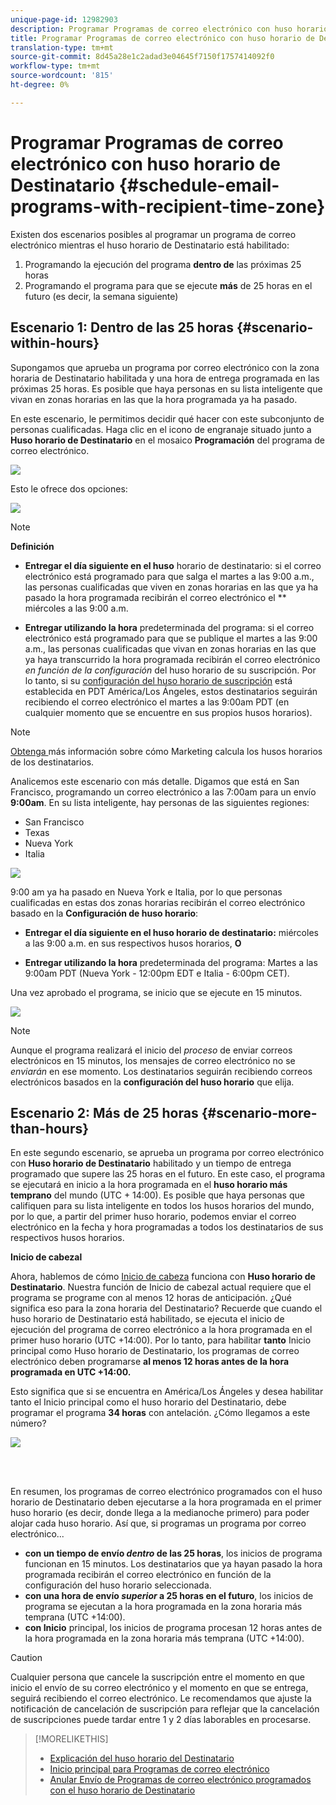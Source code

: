 ```yaml
---
unique-page-id: 12982903
description: Programar Programas de correo electrónico con huso horario de Destinatario - Documentos de marketing - Documentación del producto
title: Programar Programas de correo electrónico con huso horario de Destinatario
translation-type: tm+mt
source-git-commit: 8d45a28e1c2adad3e04645f7150f1757414092f0
workflow-type: tm+mt
source-wordcount: '815'
ht-degree: 0%

---
```



# Programar Programas de correo electrónico con huso horario de Destinatario {#schedule-email-programs-with-recipient-time-zone}

Existen dos escenarios posibles al programar un programa de correo electrónico mientras el huso horario de Destinatario está habilitado:

1. Programando la ejecución del programa **dentro de** las próximas 25 horas
1. Programando el programa para que se ejecute **más** de 25 horas en el futuro (es decir, la semana siguiente)

## Escenario 1: Dentro de las 25 horas {#scenario-within-hours}

Supongamos que aprueba un programa por correo electrónico con la zona horaria de Destinatario habilitada y una hora de entrega programada en las próximas 25 horas. Es posible que haya personas en su lista inteligente que vivan en zonas horarias en las que la hora programada ya ha pasado.

En este escenario, le permitimos decidir qué hacer con este subconjunto de personas cualificadas. Haga clic en el icono de engranaje situado junto a **Huso horario de Destinatario** en el mosaico **Programación** del programa de correo electrónico.

![](assets/image2017-12-5-10-3a46-3a42.png)

Esto le ofrece dos opciones:

![](assets/image2017-12-5-10-3a31-3a28.png)

>[!NOTE]
>
>**Definición**
>
>* **Entregar el día siguiente en el huso** horario de destinatario: si el correo electrónico está programado para que salga el martes a las 9:00 a.m., las personas cualificadas que viven en zonas horarias en las que ya ha pasado la hora programada recibirán el correo electrónico el  ** miércoles a las 9:00 a.m.
   >
   >
* **Entregar utilizando la hora** predeterminada del programa: si el correo electrónico está programado para que se publique el martes a las 9:00 a.m., las personas cualificadas que vivan en zonas horarias en las que ya haya transcurrido la hora programada recibirán el correo electrónico  _en función de la configuración_ del huso horario de su suscripción. Por lo tanto, si su [configuración del huso horario de suscripción](/help/marketo/product-docs/administration/settings/select-your-language-locale-and-time-zone.md) está establecida en PDT América/Los Ángeles, estos destinatarios seguirán recibiendo el correo electrónico el martes a las 9:00am PDT (en cualquier momento que se encuentre en sus propios husos horarios).


>[!NOTE]
>
>[Obtenga ](/help/marketo/product-docs/email-marketing/email-programs/email-program-actions/scheduling-with-recipient-time-zone/understanding-recipient-time-zone.md#calculating-time-zone) más información sobre cómo Marketing calcula los husos horarios de los destinatarios.

Analicemos este escenario con más detalle. Digamos que está en San Francisco, programando un correo electrónico a las 7:00am para un envío **9:00am**. En su lista inteligente, hay personas de las siguientes regiones:

* San Francisco
* Texas
* Nueva York
* Italia

![](assets/image2017-12-6-10-3a52-3a41.png)

9:00 am ya ha pasado en Nueva York e Italia, por lo que personas cualificadas en estas dos zonas horarias recibirán el correo electrónico basado en la **Configuración de huso horario**:

* **Entregar el día siguiente en el huso horario de destinatario:** miércoles a las 9:00 a.m. en sus respectivos husos horarios,  **O**

* **Entregar utilizando la hora** predeterminada del programa: Martes a las 9:00am PDT (Nueva York - 12:00pm EDT e Italia - 6:00pm CET).

Una vez aprobado el programa, se inicio que se ejecute en 15 minutos.

![](assets/screen-shot-2017-12-09-at-3.34.14-pm.png)

>[!NOTE]
>
>Aunque el programa realizará el inicio del _proceso_ de enviar correos electrónicos en 15 minutos, los mensajes de correo electrónico no se _enviarán_ en ese momento. Los destinatarios seguirán recibiendo correos electrónicos basados en la **configuración del huso horario** que elija.

## Escenario 2: Más de 25 horas {#scenario-more-than-hours}

En este segundo escenario, se aprueba un programa por correo electrónico con **Huso horario de Destinatario** habilitado y un tiempo de entrega programado que supere las 25 horas en el futuro. En este caso, el programa se ejecutará en inicio a la hora programada en el **huso horario más temprano** del mundo (UTC + 14:00). Es posible que haya personas que califiquen para su lista inteligente en todos los husos horarios del mundo, por lo que, a partir del primer huso horario, podemos enviar el correo electrónico en la fecha y hora programadas a todos los destinatarios de sus respectivos husos horarios.

**Inicio de cabezal**

Ahora, hablemos de cómo [Inicio de cabeza](/help/marketo/product-docs/email-marketing/email-programs/email-program-actions/head-start-for-email-programs.md) funciona con **Huso horario de Destinatario**. Nuestra función de Inicio de cabezal actual requiere que el programa se programe con al menos 12 horas de anticipación. ¿Qué significa eso para la zona horaria del Destinatario? Recuerde que cuando el huso horario de Destinatario está habilitado, se ejecuta el inicio de ejecución del programa de correo electrónico a la hora programada en el primer huso horario (UTC +14:00). Por lo tanto, para habilitar **tanto** Inicio principal como Huso horario de Destinatario, los programas de correo electrónico deben programarse **al menos 12 horas antes de la hora programada en UTC +14:00.**

Esto significa que si se encuentra en América/Los Ángeles y desea habilitar tanto el Inicio principal como el huso horario del Destinatario, debe programar el programa **34 horas** con antelación. ¿Cómo llegamos a este número?

![](assets/image2017-12-5-13-3a11-3a38.png)

<br> 

En resumen, los programas de correo electrónico programados con el huso horario de Destinatario deben ejecutarse a la hora programada en el primer huso horario (es decir, donde llega a la medianoche primero) para poder alojar cada huso horario. Así que, si programas un programa por correo electrónico...

* **con un tiempo de envío  _dentro_  de las 25 horas**, los inicios de programa funcionan en 15 minutos. Los destinatarios que ya hayan pasado la hora programada recibirán el correo electrónico en función de la configuración del huso horario seleccionada.
* **con una hora de envío  _superior_  a 25 horas en el futuro**, los inicios de programa se ejecutan a la hora programada en la zona horaria más temprana (UTC +14:00).
* **con Inicio** principal, los inicios de programa procesan 12 horas antes de la hora programada en la zona horaria más temprana (UTC +14:00).

>[!CAUTION]
>
>Cualquier persona que cancele la suscripción entre el momento en que inicio el envío de su correo electrónico y el momento en que se entrega, seguirá recibiendo el correo electrónico. Le recomendamos que ajuste la notificación de cancelación de suscripción para reflejar que la cancelación de suscripciones puede tardar entre 1 y 2 días laborables en procesarse.

>[!MORELIKETHIS]
>
>* [Explicación del huso horario del Destinatario](/help/marketo/product-docs/email-marketing/email-programs/email-program-actions/scheduling-with-recipient-time-zone/understanding-recipient-time-zone.md)
>* [Inicio principal para Programas de correo electrónico](/help/marketo/product-docs/email-marketing/email-programs/email-program-actions/head-start-for-email-programs.md)
>* [Anular Envío de Programas de correo electrónico programados con el huso horario de Destinatario](/help/marketo/product-docs/email-marketing/email-programs/email-program-actions/scheduling-with-recipient-time-zone/abort-delivery-of-email-programs-scheduled-with-recipient-time-zone.md)

